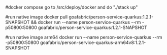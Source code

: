 #docker compose
go to /src/deploy/docker and do "./stack up"

#run native image
docker pull goafabric/person-service-quarkus:1.2.1-SNAPSHOT && docker run --name person-service-quarkus --rm -p50800:50800 goafabric/person-service-quarkus:1.2.1-SNAPSHOT

#run native image arm64
docker run --name person-service-quarkus --rm -p50800:50800 goafabric/person-service-quarkus-arm64v8:1.2.1-SNAPSHOT

